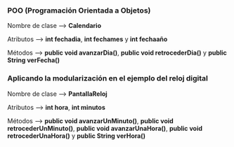 ### POO (Programación Orientada a Objetos)

Nombre de clase --> **Calendario**

Atributos --> **int fechadia**, **int fechames** y **int fechaaño**

Métodos --> **public void avanzarDia()**, **public void retrocederDia()** y **public String verFecha()**

### Aplicando la modularización en el ejemplo del reloj digital

Nombre de clase --> **PantallaReloj**

Atributos --> **int hora**, **int minutos**

Métodos --> **public void avanzarUnMinuto()**, **public void retrocederUnMinuto()**, **public void avanzarUnaHora()**, **public void retrocederUnaHora()** y **public String verHora()**

